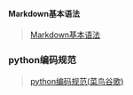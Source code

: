#### Markdown基本语法

> [Markdown基本语法](https://www.jianshu.com/p/191d1e21f7ed)

### python编码规范

> [python编码规范(菜鸟谷歌)](https://www.runoob.com/w3cnote/google-python-styleguide.html)

